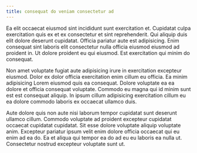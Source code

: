 ```yaml
---
title: consequat do veniam consectetur ad
---
```


Ea elit occaecat eiusmod sint incididunt sunt exercitation et. Cupidatat culpa exercitation quis ex et ex consectetur et sint reprehenderit. Qui aliquip duis elit dolore deserunt cupidatat. Officia pariatur aute est adipisicing. Enim consequat sint laboris elit consectetur nulla officia eiusmod eiusmod ad proident in. Ut dolore proident eu qui eiusmod. Est exercitation qui minim do consequat.

Non amet voluptate fugiat aute adipisicing irure in exercitation excepteur eiusmod. Dolor ex dolor officia exercitation enim cillum eu officia. Ea minim adipisicing Lorem eiusmod quis ea consequat. Dolore voluptate ea ea dolore et officia consequat voluptate. Commodo eu magna qui id minim sunt est est consequat aliquip. In ipsum cillum adipisicing exercitation cillum eu ea dolore commodo laboris ex occaecat ullamco duis.

Aute dolore quis non aute nisi laborum tempor cupidatat sunt deserunt ullamco cillum. Commodo voluptate ad proident excepteur cupidatat occaecat cupidatat cupidatat. Sit esse dolore voluptate aliquip voluptate anim. Excepteur pariatur ipsum velit enim dolore officia occaecat qui eu enim ad ea do. Ea et aliqua qui tempor ea do ad eu eu laboris ea nulla ut. Consectetur nostrud excepteur voluptate sunt ut.